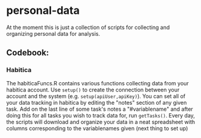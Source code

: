 # personal-data
At the moment this is just a collection of scripts for collecting and organizing personal data for analysis. 


## Codebook:

### Habitica 
The habiticaFuncs.R contains various functions collecting data from your habitica account. Use `setup()` to create the connection between your
account and the system (e.g. `setup(apiUser,apiKey)`). You can set all of your data tracking in habitica by editing the "notes" section of any
given task. Add on the last line of some task's notes a "#variablename" and after doing this for all tasks you wish to track data for, run `getTasks()`. Every day, the scripts will download and organize your data in a neat spreadsheet with columns corresponding to the variablenames given (next thing to set up)